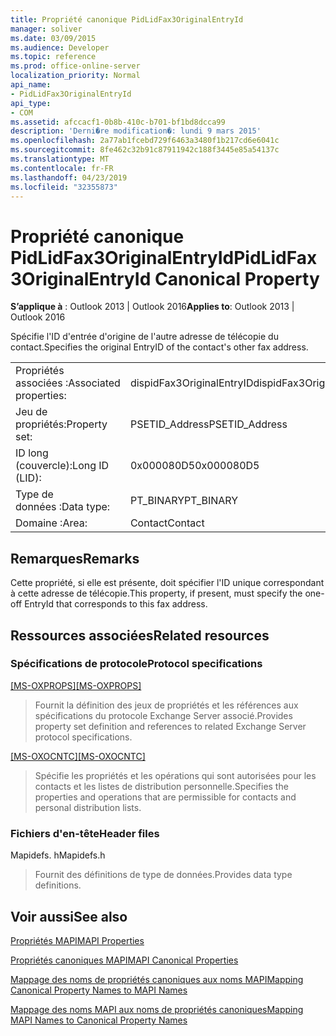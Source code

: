 ```yaml
---
title: Propriété canonique PidLidFax3OriginalEntryId
manager: soliver
ms.date: 03/09/2015
ms.audience: Developer
ms.topic: reference
ms.prod: office-online-server
localization_priority: Normal
api_name:
- PidLidFax3OriginalEntryId
api_type:
- COM
ms.assetid: afccacf1-0b8b-410c-b701-bf1bd8dcca99
description: 'Derni�re modification�: lundi 9 mars 2015'
ms.openlocfilehash: 2a77ab1fcebd729f6463a3480f1b217cd6e6041c
ms.sourcegitcommit: 8fe462c32b91c87911942c188f3445e85a54137c
ms.translationtype: MT
ms.contentlocale: fr-FR
ms.lasthandoff: 04/23/2019
ms.locfileid: "32355873"
---
```

# <a name="pidlidfax3originalentryid-canonical-property"></a><span data-ttu-id="33639-103">Propriété canonique PidLidFax3OriginalEntryId</span><span class="sxs-lookup"><span data-stu-id="33639-103">PidLidFax3OriginalEntryId Canonical Property</span></span>

  
  
<span data-ttu-id="33639-104">**S’applique à** : Outlook 2013 | Outlook 2016</span><span class="sxs-lookup"><span data-stu-id="33639-104">**Applies to**: Outlook 2013 | Outlook 2016</span></span> 
  
<span data-ttu-id="33639-105">Spécifie l'ID d'entrée d'origine de l'autre adresse de télécopie du contact.</span><span class="sxs-lookup"><span data-stu-id="33639-105">Specifies the original EntryID of the contact's other fax address.</span></span>
  
|||
|:-----|:-----|
|<span data-ttu-id="33639-106">Propriétés associées :</span><span class="sxs-lookup"><span data-stu-id="33639-106">Associated properties:</span></span>  <br/> |<span data-ttu-id="33639-107">dispidFax3OriginalEntryID</span><span class="sxs-lookup"><span data-stu-id="33639-107">dispidFax3OriginalEntryID</span></span>  <br/> |
|<span data-ttu-id="33639-108">Jeu de propriétés:</span><span class="sxs-lookup"><span data-stu-id="33639-108">Property set:</span></span>  <br/> |<span data-ttu-id="33639-109">PSETID_Address</span><span class="sxs-lookup"><span data-stu-id="33639-109">PSETID_Address</span></span>  <br/> |
|<span data-ttu-id="33639-110">ID long (couvercle):</span><span class="sxs-lookup"><span data-stu-id="33639-110">Long ID (LID):</span></span>  <br/> |<span data-ttu-id="33639-111">0x000080D5</span><span class="sxs-lookup"><span data-stu-id="33639-111">0x000080D5</span></span>  <br/> |
|<span data-ttu-id="33639-112">Type de données :</span><span class="sxs-lookup"><span data-stu-id="33639-112">Data type:</span></span>  <br/> |<span data-ttu-id="33639-113">PT_BINARY</span><span class="sxs-lookup"><span data-stu-id="33639-113">PT_BINARY</span></span>  <br/> |
|<span data-ttu-id="33639-114">Domaine :</span><span class="sxs-lookup"><span data-stu-id="33639-114">Area:</span></span>  <br/> |<span data-ttu-id="33639-115">Contact</span><span class="sxs-lookup"><span data-stu-id="33639-115">Contact</span></span>  <br/> |
   
## <a name="remarks"></a><span data-ttu-id="33639-116">Remarques</span><span class="sxs-lookup"><span data-stu-id="33639-116">Remarks</span></span>

<span data-ttu-id="33639-117">Cette propriété, si elle est présente, doit spécifier l'ID unique correspondant à cette adresse de télécopie.</span><span class="sxs-lookup"><span data-stu-id="33639-117">This property, if present, must specify the one-off EntryId that corresponds to this fax address.</span></span>
  
## <a name="related-resources"></a><span data-ttu-id="33639-118">Ressources associées</span><span class="sxs-lookup"><span data-stu-id="33639-118">Related resources</span></span>

### <a name="protocol-specifications"></a><span data-ttu-id="33639-119">Spécifications de protocole</span><span class="sxs-lookup"><span data-stu-id="33639-119">Protocol specifications</span></span>

<span data-ttu-id="33639-120">[[MS-OXPROPS]](https://msdn.microsoft.com/library/f6ab1613-aefe-447d-a49c-18217230b148%28Office.15%29.aspx)</span><span class="sxs-lookup"><span data-stu-id="33639-120">[[MS-OXPROPS]](https://msdn.microsoft.com/library/f6ab1613-aefe-447d-a49c-18217230b148%28Office.15%29.aspx)</span></span>
  
> <span data-ttu-id="33639-121">Fournit la définition des jeux de propriétés et les références aux spécifications du protocole Exchange Server associé.</span><span class="sxs-lookup"><span data-stu-id="33639-121">Provides property set definition and references to related Exchange Server protocol specifications.</span></span>
    
<span data-ttu-id="33639-122">[[MS-OXOCNTC]](https://msdn.microsoft.com/library/9b636532-9150-4836-9635-9c9b756c9ccf%28Office.15%29.aspx)</span><span class="sxs-lookup"><span data-stu-id="33639-122">[[MS-OXOCNTC]](https://msdn.microsoft.com/library/9b636532-9150-4836-9635-9c9b756c9ccf%28Office.15%29.aspx)</span></span>
  
> <span data-ttu-id="33639-123">Spécifie les propriétés et les opérations qui sont autorisées pour les contacts et les listes de distribution personnelle.</span><span class="sxs-lookup"><span data-stu-id="33639-123">Specifies the properties and operations that are permissible for contacts and personal distribution lists.</span></span>
    
### <a name="header-files"></a><span data-ttu-id="33639-124">Fichiers d'en-tête</span><span class="sxs-lookup"><span data-stu-id="33639-124">Header files</span></span>

<span data-ttu-id="33639-125">Mapidefs. h</span><span class="sxs-lookup"><span data-stu-id="33639-125">Mapidefs.h</span></span>
  
> <span data-ttu-id="33639-126">Fournit des définitions de type de données.</span><span class="sxs-lookup"><span data-stu-id="33639-126">Provides data type definitions.</span></span>
    
## <a name="see-also"></a><span data-ttu-id="33639-127">Voir aussi</span><span class="sxs-lookup"><span data-stu-id="33639-127">See also</span></span>



[<span data-ttu-id="33639-128">Propriétés MAPI</span><span class="sxs-lookup"><span data-stu-id="33639-128">MAPI Properties</span></span>](mapi-properties.md)
  
[<span data-ttu-id="33639-129">Propriétés canoniques MAPI</span><span class="sxs-lookup"><span data-stu-id="33639-129">MAPI Canonical Properties</span></span>](mapi-canonical-properties.md)
  
[<span data-ttu-id="33639-130">Mappage des noms de propriétés canoniques aux noms MAPI</span><span class="sxs-lookup"><span data-stu-id="33639-130">Mapping Canonical Property Names to MAPI Names</span></span>](mapping-canonical-property-names-to-mapi-names.md)
  
[<span data-ttu-id="33639-131">Mappage des noms MAPI aux noms de propriétés canoniques</span><span class="sxs-lookup"><span data-stu-id="33639-131">Mapping MAPI Names to Canonical Property Names</span></span>](mapping-mapi-names-to-canonical-property-names.md)

